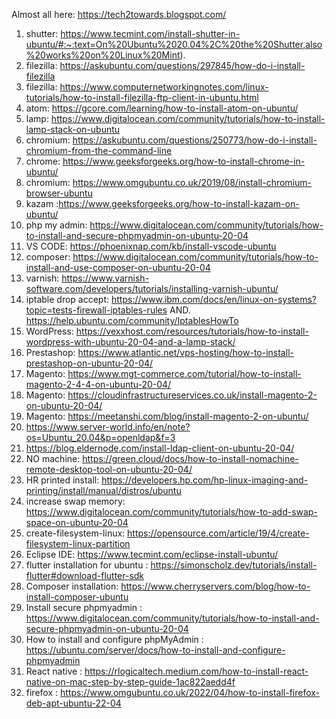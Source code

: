 Almost all here:  https://tech2towards.blogspot.com/

1. shutter: https://www.tecmint.com/install-shutter-in-ubuntu/#:~:text=On%20Ubuntu%2020.04%2C%20the%20Shutter,also%20works%20on%20Linux%20Mint).
2. filezilla: https://askubuntu.com/questions/297845/how-do-i-install-filezilla
3. filezilla: https://www.computernetworkingnotes.com/linux-tutorials/how-to-install-filezilla-ftp-client-in-ubuntu.html
4. atom: https://gcore.com/learning/how-to-install-atom-on-ubuntu/
5. lamp: https://www.digitalocean.com/community/tutorials/how-to-install-lamp-stack-on-ubuntu
6. chromium: https://askubuntu.com/questions/250773/how-do-i-install-chromium-from-the-command-line
7. chrome: https://www.geeksforgeeks.org/how-to-install-chrome-in-ubuntu/
8. chromium: https://www.omgubuntu.co.uk/2019/08/install-chromium-browser-ubuntu
9. kazam :https://www.geeksforgeeks.org/how-to-install-kazam-on-ubuntu/
11. php my admin: https://www.digitalocean.com/community/tutorials/how-to-install-and-secure-phpmyadmin-on-ubuntu-20-04
12. VS CODE: https://phoenixnap.com/kb/install-vscode-ubuntu
13. composer: https://www.digitalocean.com/community/tutorials/how-to-install-and-use-composer-on-ubuntu-20-04
14. varnish: https://www.varnish-software.com/developers/tutorials/installing-varnish-ubuntu/
16. iptable drop accept: https://www.ibm.com/docs/en/linux-on-systems?topic=tests-firewall-iptables-rules
    AND.  https://help.ubuntu.com/community/IptablesHowTo
17. WordPress: https://vexxhost.com/resources/tutorials/how-to-install-wordpress-with-ubuntu-20-04-and-a-lamp-stack/
18. Prestashop:   https://www.atlantic.net/vps-hosting/how-to-install-prestashop-on-ubuntu-20-04/
19. Magento: https://www.mgt-commerce.com/tutorial/how-to-install-magento-2-4-4-on-ubuntu-20-04/
20. Magento: https://cloudinfrastructureservices.co.uk/install-magento-2-on-ubuntu-20-04/
21. Magento: https://meetanshi.com/blog/install-magento-2-on-ubuntu/
22. https://www.server-world.info/en/note?os=Ubuntu_20.04&p=openldap&f=3
23. https://blog.eldernode.com/install-ldap-client-on-ubuntu-20-04/
24. NO machine:  https://green.cloud/docs/how-to-install-nomachine-remote-desktop-tool-on-ubuntu-20-04/
25. HR printed install: https://developers.hp.com/hp-linux-imaging-and-printing/install/manual/distros/ubuntu
26. increase swap memory: https://www.digitalocean.com/community/tutorials/how-to-add-swap-space-on-ubuntu-20-04
27. create-filesystem-linux: https://opensource.com/article/19/4/create-filesystem-linux-partition
28. Eclipse IDE:  https://www.tecmint.com/eclipse-install-ubuntu/
29. flutter installation for ubuntu : https://simonscholz.dev/tutorials/install-flutter#download-flutter-sdk
30. Composer installation: https://www.cherryservers.com/blog/how-to-install-composer-ubuntu
31. Install secure phpmyadmin : https://www.digitalocean.com/community/tutorials/how-to-install-and-secure-phpmyadmin-on-ubuntu-20-04
32. How to install and configure phpMyAdmin : https://ubuntu.com/server/docs/how-to-install-and-configure-phpmyadmin
33. React native : https://rlogicaltech.medium.com/how-to-install-react-native-on-mac-step-by-step-guide-1ac822aedd4f
34. firefox : https://www.omgubuntu.co.uk/2022/04/how-to-install-firefox-deb-apt-ubuntu-22-04

